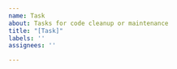 ```yaml
---
name: Task
about: Tasks for code cleanup or maintenance
title: "[Task]"
labels: ''
assignees: ''

---
```



